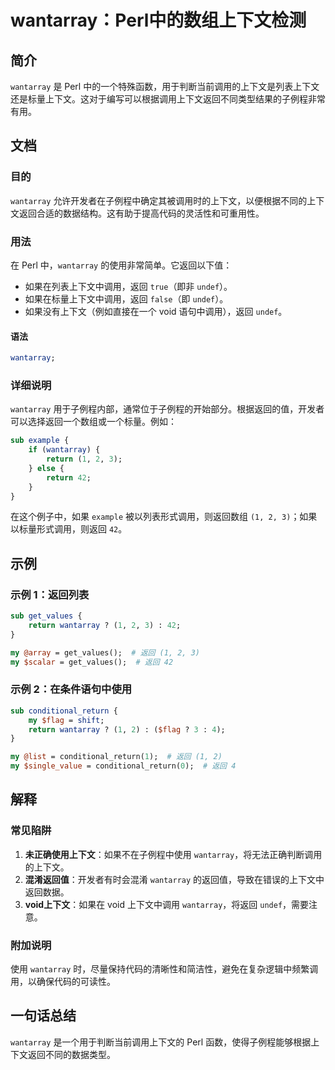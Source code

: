 <!--
Meta Description: # wantarray：Perl中的数组上下文检测 ## 简介 `wantarray` 是 Perl 中的一个特殊函数，用于判断当前调用的上下文是列表上下文还是标量上下文。这对于编写可以根据调用上下文返回不同类型结果的子例程非常有用。 ## 文档 ### 目的 `wantarray` 允许开发者在子...
Meta Keywords: wantarray, perl, undef, return, sub
-->

# wantarray：Perl中的数组上下文检测

## 简介
`wantarray` 是 Perl 中的一个特殊函数，用于判断当前调用的上下文是列表上下文还是标量上下文。这对于编写可以根据调用上下文返回不同类型结果的子例程非常有用。

## 文档
### 目的
`wantarray` 允许开发者在子例程中确定其被调用时的上下文，以便根据不同的上下文返回合适的数据结构。这有助于提高代码的灵活性和可重用性。

### 用法
在 Perl 中，`wantarray` 的使用非常简单。它返回以下值：
- 如果在列表上下文中调用，返回 `true`（即非 `undef`）。
- 如果在标量上下文中调用，返回 `false`（即 `undef`）。
- 如果没有上下文（例如直接在一个 void 语句中调用），返回 `undef`。

#### 语法
```perl
wantarray;
```

### 详细说明
`wantarray` 用于子例程内部，通常位于子例程的开始部分。根据返回的值，开发者可以选择返回一个数组或一个标量。例如：

```perl
sub example {
    if (wantarray) {
        return (1, 2, 3);
    } else {
        return 42;
    }
}
```

在这个例子中，如果 `example` 被以列表形式调用，则返回数组 `(1, 2, 3)`；如果以标量形式调用，则返回 `42`。

## 示例
### 示例 1：返回列表
```perl
sub get_values {
    return wantarray ? (1, 2, 3) : 42;
}

my @array = get_values();  # 返回 (1, 2, 3)
my $scalar = get_values();  # 返回 42
```

### 示例 2：在条件语句中使用
```perl
sub conditional_return {
    my $flag = shift;
    return wantarray ? (1, 2) : ($flag ? 3 : 4);
}

my @list = conditional_return(1);  # 返回 (1, 2)
my $single_value = conditional_return(0);  # 返回 4
```

## 解释
### 常见陷阱
1. **未正确使用上下文**：如果不在子例程中使用 `wantarray`，将无法正确判断调用的上下文。
2. **混淆返回值**：开发者有时会混淆 `wantarray` 的返回值，导致在错误的上下文中返回数据。
3. **void上下文**：如果在 void 上下文中调用 `wantarray`，将返回 `undef`，需要注意。

### 附加说明
使用 `wantarray` 时，尽量保持代码的清晰性和简洁性，避免在复杂逻辑中频繁调用，以确保代码的可读性。

## 一句话总结
`wantarray` 是一个用于判断当前调用上下文的 Perl 函数，使得子例程能够根据上下文返回不同的数据类型。